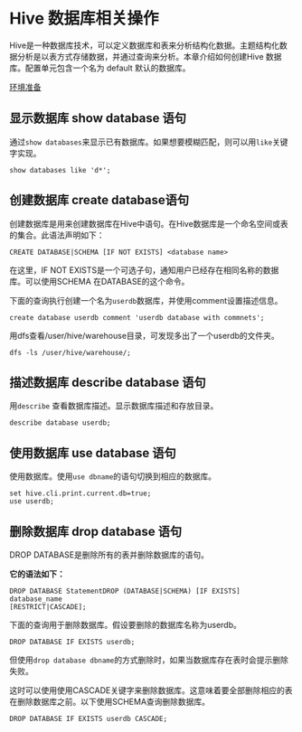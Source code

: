 # Hive 数据库相关操作

Hive是一种数据库技术，可以定义数据库和表来分析结构化数据。主题结构化数据分析是以表方式存储数据，并通过查询来分析。本章介绍如何创建Hive 数据库。配置单元包含一个名为 default 默认的数据库。

[环境准备](./setup.html)

## 显示数据库 show database 语句

通过`show databases`来显示已有数据库。如果想要模糊匹配，则可以用`like`关键字实现。

```hive
show databases like 'd*';
```

## 创建数据库 create database语句

创建数据库是用来创建数据库在Hive中语句。在Hive数据库是一个命名空间或表的集合。此语法声明如下：

```
CREATE DATABASE|SCHEMA [IF NOT EXISTS] <database name>
```

在这里，IF NOT EXISTS是一个可选子句，通知用户已经存在相同名称的数据库。可以使用SCHEMA 在DATABASE的这个命令。

下面的查询执行创建一个名为`userdb`数据库，并使用comment设置描述信息。

```
create database userdb comment 'userdb database with commnets'; 
```

用dfs查看/user/hive/warehouse目录，可发现多出了一个userdb的文件夹。

```
dfs -ls /user/hive/warehouse/;
```

## 描述数据库 describe database 语句

用`describe` 查看数据库描述。显示数据库描述和存放目录。

```hive
describe database userdb;
```

## 使用数据库 use database 语句

使用数据库。使用`use dbname`的语句切换到相应的数据库。

```hive
set hive.cli.print.current.db=true; 
use userdb;
```

## 删除数据库 drop database 语句

DROP DATABASE是删除所有的表并删除数据库的语句。

**它的语法如下：**

```
DROP DATABASE StatementDROP (DATABASE|SCHEMA) [IF EXISTS] database_name 
[RESTRICT|CASCADE];
```

下面的查询用于删除数据库。假设要删除的数据库名称为userdb。

```
DROP DATABASE IF EXISTS userdb;
```

但使用`drop database dbname`的方式删除时，如果当数据库存在表时会提示删除失败。

这时可以使用使用CASCADE关键字来删除数据库。这意味着要全部删除相应的表在删除数据库之前。以下使用SCHEMA查询删除数据库。

```hive
DROP DATABASE IF EXISTS userdb CASCADE;
```

